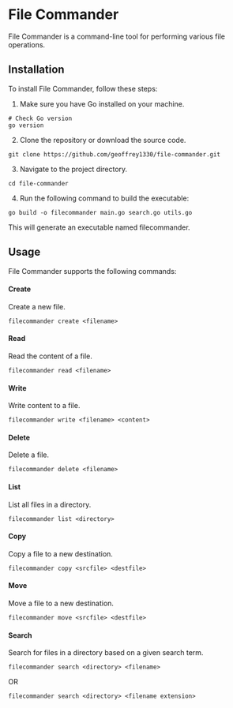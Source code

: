 # File Commander

File Commander is a command-line tool for performing various file operations.

## Installation

To install File Commander, follow these steps:

1. Make sure you have Go installed on your machine.

```shell
# Check Go version
go version
```
2. Clone the repository or download the source code.

```shell
git clone https://github.com/geoffrey1330/file-commander.git
```
3. Navigate to the project directory.
```shell
cd file-commander
```

4. Run the following command to build the executable:

```shell
go build -o filecommander main.go search.go utils.go
```
This will generate an executable named filecommander.

## Usage
File Commander supports the following commands:

#### Create
Create a new file.

```shell
filecommander create <filename>
```
#### Read
Read the content of a file.

```shell
filecommander read <filename>
```

#### Write
Write content to a file.

```shell
filecommander write <filename> <content>
```

#### Delete
Delete a file.

```shell
filecommander delete <filename>
```
#### List
List all files in a directory.

```shell
filecommander list <directory>
```
#### Copy
Copy a file to a new destination.

```shell
filecommander copy <srcfile> <destfile>
```
#### Move
Move a file to a new destination.

```shell
filecommander move <srcfile> <destfile>
```

#### Search
Search for files in a directory based on a given search term.

```shell
filecommander search <directory> <filename>
```
OR 
```shell
filecommander search <directory> <filename extension>
```